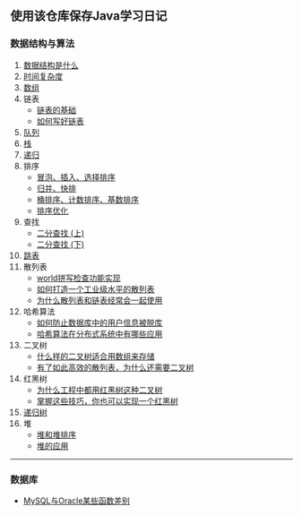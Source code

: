 ## 使用该仓库保存Java学习日记

### 数据结构与算法

1. [数据结构是什么](https://github.com/Jakexsc/JavaStudyBook/blob/master/%E6%95%B0%E6%8D%AE%E7%BB%93%E6%9E%84%E4%B8%8E%E7%AE%97%E6%B3%95/1.%E6%95%B0%E6%8D%AE%E7%BB%93%E6%9E%84%E6%98%AF%E4%BB%80%E4%B9%88.md)
2. [时间复杂度](https://github.com/Jakexsc/JavaStudyBook/blob/master/%E6%95%B0%E6%8D%AE%E7%BB%93%E6%9E%84%E4%B8%8E%E7%AE%97%E6%B3%95/2.%E6%97%B6%E9%97%B4%E5%A4%8D%E6%9D%82%E5%BA%A6.md)
3. [数组](https://github.com/Jakexsc/JavaStudyBook/blob/master/%E6%95%B0%E6%8D%AE%E7%BB%93%E6%9E%84%E4%B8%8E%E7%AE%97%E6%B3%95/3.%E6%95%B0%E7%BB%84.md)
4. 链表
   - [链表的基础](https://github.com/Jakexsc/JavaStudyBook/blob/master/%E6%95%B0%E6%8D%AE%E7%BB%93%E6%9E%84%E4%B8%8E%E7%AE%97%E6%B3%95/4.1.%E9%93%BE%E8%A1%A8%E7%9A%84%E5%9F%BA%E7%A1%80.md)
   - [如何写好链表](https://github.com/Jakexsc/JavaStudyBook/blob/master/%E6%95%B0%E6%8D%AE%E7%BB%93%E6%9E%84%E4%B8%8E%E7%AE%97%E6%B3%95/4.2.%E5%A6%82%E4%BD%95%E5%86%99%E5%A5%BD%E9%93%BE%E8%A1%A8.md)
6. [队列](https://github.com/Jakexsc/JavaStudyBook/blob/master/%E6%95%B0%E6%8D%AE%E7%BB%93%E6%9E%84%E4%B8%8E%E7%AE%97%E6%B3%95/6.%E9%98%9F%E5%88%97.md)
7. [栈](https://github.com/Jakexsc/JavaStudyBook/blob/master/%E6%95%B0%E6%8D%AE%E7%BB%93%E6%9E%84%E4%B8%8E%E7%AE%97%E6%B3%95/7.%E6%A0%88.md)
8. [递归](https://github.com/Jakexsc/JavaStudyBook/blob/master/%E6%95%B0%E6%8D%AE%E7%BB%93%E6%9E%84%E4%B8%8E%E7%AE%97%E6%B3%95/8.%E9%80%92%E5%BD%92.md)
9. 排序
   - [冒泡、插入、选择排序](https://github.com/Jakexsc/JavaStudyBook/blob/master/%E6%95%B0%E6%8D%AE%E7%BB%93%E6%9E%84%E4%B8%8E%E7%AE%97%E6%B3%95/8.1.%E6%8E%92%E5%BA%8F%20-%20%E5%86%92%E6%B3%A1%E3%80%81%E6%8F%92%E5%85%A5%E3%80%81%E9%80%89%E6%8B%A9%E6%8E%92%E5%BA%8F.md)
   - [归并、快排](https://github.com/Jakexsc/JavaStudyBook/blob/master/%E6%95%B0%E6%8D%AE%E7%BB%93%E6%9E%84%E4%B8%8E%E7%AE%97%E6%B3%95/8.2.%E6%8E%92%E5%BA%8F%20-%20%E5%BD%92%E5%B9%B6%E3%80%81%E5%BF%AB%E6%8E%92.md)
   - [桶排序、计数排序、基数排序](https://github.com/Jakexsc/JavaStudyBook/blob/master/%E6%95%B0%E6%8D%AE%E7%BB%93%E6%9E%84%E4%B8%8E%E7%AE%97%E6%B3%95/8.3.%E7%BA%BF%E6%80%A7%E6%8E%92%E5%BA%8F%20-%20%E6%A1%B6%E6%8E%92%E5%BA%8F%E3%80%81%E8%AE%A1%E6%95%B0%E6%8E%92%E5%BA%8F%E3%80%81%E5%9F%BA%E6%95%B0%E6%8E%92%E5%BA%8F.md)
   - [排序优化](https://github.com/Jakexsc/JavaStudyBook/blob/master/%E6%95%B0%E6%8D%AE%E7%BB%93%E6%9E%84%E4%B8%8E%E7%AE%97%E6%B3%95/8.4.%E6%8E%92%E5%BA%8F%E4%BC%98%E5%8C%96.md)
9. 查找
   - [二分查找 (上) ](https://github.com/Jakexsc/JavaStudyBook/blob/master/%E6%95%B0%E6%8D%AE%E7%BB%93%E6%9E%84%E4%B8%8E%E7%AE%97%E6%B3%95/9.1.%E4%BA%8C%E5%88%86%E6%9F%A5%E6%89%BE(%E4%B8%8A).md)
   - [二分查找 (下) ](https://github.com/Jakexsc/JavaStudyBook/blob/master/%E6%95%B0%E6%8D%AE%E7%BB%93%E6%9E%84%E4%B8%8E%E7%AE%97%E6%B3%95/9.2.%E4%BA%8C%E5%88%86%E6%9F%A5%E6%89%BE(%E4%B8%8B).md)
10. [跳表](https://github.com/Jakexsc/JavaStudyBook/blob/master/%E6%95%B0%E6%8D%AE%E7%BB%93%E6%9E%84%E4%B8%8E%E7%AE%97%E6%B3%95/10.%E8%B7%B3%E8%A1%A8.md)
11. 散列表
    - [world拼写检查功能实现](https://github.com/Jakexsc/JavaStudyBook/blob/master/%E6%95%B0%E6%8D%AE%E7%BB%93%E6%9E%84%E4%B8%8E%E7%AE%97%E6%B3%95/11.1.%E6%95%A3%E5%88%97%E8%A1%A8%20-%20world%E6%8B%BC%E5%86%99%E6%A3%80%E6%9F%A5%E5%8A%9F%E8%83%BD.md)
    - [如何打造一个工业级水平的散列表](https://github.com/Jakexsc/JavaStudyBook/blob/master/%E6%95%B0%E6%8D%AE%E7%BB%93%E6%9E%84%E4%B8%8E%E7%AE%97%E6%B3%95/11.2.%E6%95%A3%E5%88%97%E8%A1%A8%20-%20%E6%89%93%E9%80%A0%E4%B8%80%E4%B8%AA%E5%B7%A5%E4%B8%9A%E7%BA%A7%E7%9A%84%E6%95%A3%E5%88%97%E8%A1%A8.md)
    - [为什么散列表和链表经常会一起使用](https://github.com/Jakexsc/JavaStudyBook/blob/master/%E6%95%B0%E6%8D%AE%E7%BB%93%E6%9E%84%E4%B8%8E%E7%AE%97%E6%B3%95/11.3.%E6%95%A3%E5%88%97%E8%A1%A8%20-%20%E9%93%BE%E8%A1%A8%E4%B8%BA%E4%BB%80%E4%B9%88%E7%BB%8F%E5%B8%B8%E5%92%8C%E6%95%A3%E5%88%97%E8%A1%A8%E4%B8%80%E8%B5%B7%E4%BD%BF%E7%94%A8.md)
12. 哈希算法
    - [如何防止数据库中的用户信息被脱库](https://github.com/Jakexsc/JavaStudyBook/blob/master/%E6%95%B0%E6%8D%AE%E7%BB%93%E6%9E%84%E4%B8%8E%E7%AE%97%E6%B3%95/12.1.%E5%93%88%E5%B8%8C%E7%AE%97%E6%B3%95%20-%20%E5%A6%82%E4%BD%95%E9%98%B2%E6%AD%A2%E6%95%B0%E6%8D%AE%E5%BA%93%E4%B8%AD%E7%9A%84%E7%94%A8%E6%88%B7%E4%BF%A1%E6%81%AF%E8%A2%AB%E8%84%B1%E5%BA%93.md)
    - [哈希算法在分布式系统中有哪些应用](https://github.com/Jakexsc/JavaStudyBook/blob/master/%E6%95%B0%E6%8D%AE%E7%BB%93%E6%9E%84%E4%B8%8E%E7%AE%97%E6%B3%95/12.2.%E5%93%88%E5%B8%8C%E7%AE%97%E6%B3%95%20-%20%E5%93%88%E5%B8%8C%E7%AE%97%E6%B3%95%E5%9C%A8%E5%88%86%E5%B8%83%E5%BC%8F%E7%B3%BB%E7%BB%9F%E4%B8%AD%E6%9C%89%E5%93%AA%E4%BA%9B%E5%BA%94%E7%94%A8.md)
13. 二叉树
    - [什么样的二叉树适合用数组来存储](https://github.com/Jakexsc/JavaStudyBook/blob/master/%E6%95%B0%E6%8D%AE%E7%BB%93%E6%9E%84%E4%B8%8E%E7%AE%97%E6%B3%95/13.1.%E4%BA%8C%E5%8F%89%E6%A0%91%20-%20%E4%BB%80%E4%B9%88%E6%A0%B7%E7%9A%84%E4%BA%8C%E5%8F%89%E6%A0%91%E9%80%82%E5%90%88%E7%94%A8%E6%95%B0%E7%BB%84%E6%9D%A5%E5%AD%98%E5%82%A8.md)
    - [有了如此高效的散列表，为什么还需要二叉树](https://github.com/Jakexsc/JavaStudyBook/blob/master/%E6%95%B0%E6%8D%AE%E7%BB%93%E6%9E%84%E4%B8%8E%E7%AE%97%E6%B3%95/13.2.%E4%BA%8C%E5%8F%89%E6%A0%91%20-%20%E6%9C%89%E4%BA%86%E5%A6%82%E6%AD%A4%E9%AB%98%E6%95%88%E7%9A%84%E6%95%A3%E5%88%97%E8%A1%A8%EF%BC%8C%E4%B8%BA%E4%BB%80%E4%B9%88%E8%BF%98%E9%9C%80%E8%A6%81%E4%BA%8C%E5%8F%89%E6%A0%91.md)
14. 红黑树
    - [为什么工程中都用红黑树这种二叉树](https://github.com/Jakexsc/JavaStudyBook/blob/master/%E6%95%B0%E6%8D%AE%E7%BB%93%E6%9E%84%E4%B8%8E%E7%AE%97%E6%B3%95/14.1.%E7%BA%A2%E9%BB%91%E6%A0%91%20-%20%E4%B8%BA%E4%BB%80%E4%B9%88%E5%B7%A5%E7%A8%8B%E4%B8%AD%E9%83%BD%E7%94%A8%E7%BA%A2%E9%BB%91%E6%A0%91%E8%BF%99%E7%A7%8D%E4%BA%8C%E5%8F%89%E6%A0%91.md)
    - [掌握这些技巧，你也可以实现一个红黑树](https://github.com/Jakexsc/JavaStudyBook/blob/master/%E6%95%B0%E6%8D%AE%E7%BB%93%E6%9E%84%E4%B8%8E%E7%AE%97%E6%B3%95/14.2.%E7%BA%A2%E9%BB%91%E6%A0%91%20-%20%E6%8E%8C%E6%8F%A1%E8%BF%99%E4%BA%9B%E6%8A%80%E5%B7%A7%EF%BC%8C%E4%BD%A0%E4%B9%9F%E8%83%BD%E5%AE%9E%E7%8E%B0%E7%BA%A2%E9%BB%91%E6%A0%91.md)
15. [递归树](https://github.com/Jakexsc/JavaStudyBook/blob/master/%E6%95%B0%E6%8D%AE%E7%BB%93%E6%9E%84%E4%B8%8E%E7%AE%97%E6%B3%95/15.%E9%80%92%E5%BD%92%E6%A0%91.md)
16. 堆
    - [堆和堆排序](https://github.com/Jakexsc/JavaStudyBook/blob/master/%E6%95%B0%E6%8D%AE%E7%BB%93%E6%9E%84%E4%B8%8E%E7%AE%97%E6%B3%95/16.1.%E5%A0%86%E5%92%8C%E5%A0%86%E6%8E%92%E5%BA%8F.md)
    - [堆的应用]()

------



### 数据库

- [MySQL与Oracle某些函数差别](https://github.com/Jakexsc/JavaStudyBook/blob/master/%E6%95%B0%E6%8D%AE%E5%BA%93/MySQL%E4%B8%8EOracle%E6%9F%90%E4%BA%9B%E5%87%BD%E6%95%B0%E5%B7%AE%E5%88%AB.md)

